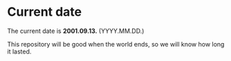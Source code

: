 # Current date

The current date is **2001.09.13.** (YYYY.MM.DD.)

This repository will be good when the world ends, so we will know how long it lasted.